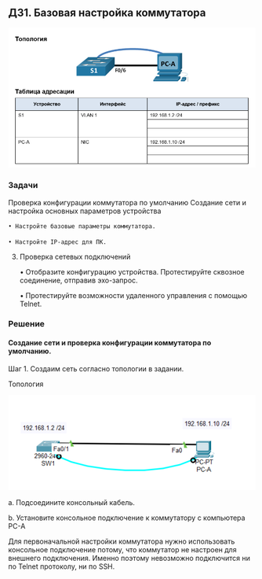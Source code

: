 ## ДЗ1. Базовая настройка коммутатора
>
![](Lab1.png)

###	Задачи
 Проверка конфигурации коммутатора по умолчанию
 Создание сети и настройка основных параметров устройства

    • Настройте базовые параметры коммутатора.

    • Настройте IP-адрес для ПК.

3. Проверка сетевых подключений

    •	Отобразите конфигурацию устройства.
    	Протестируйте сквозное соединение, отправив эхо-запрос.

    •  	Протестируйте возможности удаленного управления с помощью Telnet.
### Решение
#### Создание сети и проверка конфигурации коммутатора по умолчанию.

Шаг 1. Создаим сеть согласно топологии в задании.

Топология

![](Топология.png)

a.	Подсоедините консольный кабель.

b.	Установите консольное подключение к коммутатору с компьютера PC-A

 Для первоначальной настройки коммутатора нужно использовать консольное подключение потому, что коммутатор не настроен для внешнего подключения. Именно поэтому невозможно подключится ни по Telnet протоколу, ни по SSH.